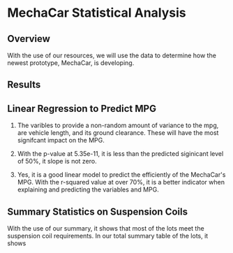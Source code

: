 # MechaCar Statistical Analysis

## Overview
With the use of our resources, we will use the data to determine how the newest prototype, MechaCar, is developing.

## Results

## Linear Regression to Predict MPG

1.  The varibles to provide a non-random amount of variance to the mpg, are vehicle length, and its ground clearance.  These will have the most signifcant impact on the MPG.

2.  With the p-value at 5.35e-11, it is less than the predicted siginicant level of 50%, it slope is not zero.

3. Yes, it is a good linear model to predict the efficiently of the MechaCar's MPG.  With the r-squared value at over 70%, it is a better indicator when explaining and predicting the variables and MPG.

## Summary Statistics on Suspension Coils
With the use of our summary, it shows that most of the lots meet the suspension coil requirements.  In our total summary table of the lots, it shows 
